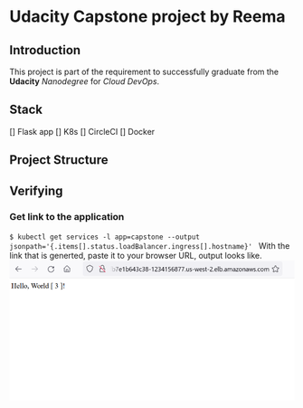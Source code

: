 # Udacity Capstone project by Reema
## Introduction 
This project is part of the requirement to successfully graduate from the __Udacity__ *Nanodegree* for _Cloud DevOps_. 
## Stack
[] Flask app
[] K8s
[] CircleCI
[] Docker

## Project Structure


## Verifying
### Get link to the application
`$ kubectl get services -l app=capstone --output jsonpath='{.items[].status.loadBalancer.ingress[].hostname}' `
With the link that is generted, paste it to your browser URL, output looks like.\
![Success](screenshots/success.png)